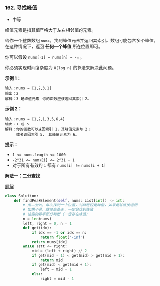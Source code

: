 ### [162. 寻找峰值](https://leetcode.cn/problems/find-peak-element/)

- 中等

峰值元素是指其值严格大于左右相邻值的元素。

给你一个整数数组 `nums`，找到峰值元素并返回其索引。数组可能包含多个峰值，在这种情况下，返回 **任何一个峰值** 所在位置即可。

你可以假设 `nums[-1] = nums[n] = -∞` 。

你必须实现时间复杂度为 `O(log n)` 的算法来解决此问题。

**示例 1：**

```
输入：nums = [1,2,3,1]
输出：2
解释：3 是峰值元素，你的函数应该返回其索引 2。
```

**示例 2：**

```
输入：nums = [1,2,1,3,5,6,4]
输出：1 或 5 
解释：你的函数可以返回索引 1，其峰值元素为 2；
     或者返回索引 5， 其峰值元素为 6。
```

**提示：**

- `1 <= nums.length <= 1000`
- `-2^31 <= nums[i] <= 2^31 - 1`
- 对于所有有效的 `i` 都有 `nums[i] != nums[i + 1]`

**解法一：二分查找**

[题解](https://leetcode.cn/problems/find-peak-element/solution/xun-zhao-feng-zhi-by-leetcode-solution-96sj/)

```python
class Solution:
    def findPeakElement(self, nums: List[int]) -> int:
        # 用二分法，每次找到一个位置，判断是否是峰值，如果是就直接返回
        # 如果不是，就往高处走，一定会找到峰值
        # 往高的那半部分判断（一定存在峰值）
        n = len(nums)
        left, right = 0, n - 1
        def get(idx):
            if idx == -1 or idx == n:
                return float('-inf')
            return nums[idx]
        while left <= right:
            mid = (left + right) // 2
            if get(mid - 1) < get(mid) > get(mid + 1):
                return mid
            if get(mid) < get(mid + 1):
                left = mid + 1
            else:
                right = mid - 1
```

